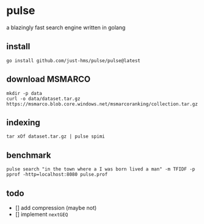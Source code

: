 # pulse

a blazingly fast search engine written in golang

## install

```shell
go install github.com/just-hms/pulse/pulse@latest
```

## download MSMARCO

```shell
mkdir -p data
curl -o data/dataset.tar.gz https://msmarco.blob.core.windows.net/msmarcoranking/collection.tar.gz
```

## indexing

```shell
tar xOf dataset.tar.gz | pulse spimi
```

## benchmark

```shell
pulse search "in the town where a I was born lived a man" -m TFIDF -p
pprof -http=localhost:8080 pulse.prof
```

## todo

- [] add compression (maybe not)
- [] implement `nextGEQ`

